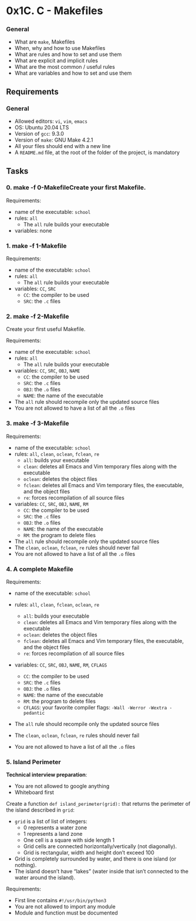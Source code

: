 # 0x1C. C - Makefiles
### General

-   What are  `make`, Makefiles
-   When, why and how to use Makefiles
-   What are rules and how to set and use them
-   What are explicit and implicit rules
-   What are the most common / useful rules
-   What are variables and how to set and use them

## Requirements

### General

-   Allowed editors:  `vi`,  `vim`,  `emacs`
-   OS: Ubuntu 20.04 LTS
-   Version of  `gcc`: 9.3.0
-   Version of  `make`: GNU Make 4.2.1
-   All your files should end with a new line
-   A  `README.md`  file, at the root of the folder of the project, is mandatory
## Tasks
### 0. make -f 0-MakefileCreate your first Makefile.

Requirements:

-   name of the executable:  `school`
-   rules:  `all`
    -   The  `all`  rule builds your executable
-   variables: none

### 1. make -f 1-Makefile
Requirements:

-   name of the executable:  `school`
-   rules:  `all`
    -   The  `all`  rule builds your executable
-   variables:  `CC`,  `SRC`
    -   `CC`: the compiler to be used
    -   `SRC`: the  `.c`  files
### 2. make -f 2-Makefile
Create your first useful Makefile.

Requirements:

-   name of the executable:  `school`
-   rules:  `all`
    -   The  `all`  rule builds your executable
-   variables:  `CC`,  `SRC`,  `OBJ`,  `NAME`
    -   `CC`: the compiler to be used
    -   `SRC`: the  `.c`  files
    -   `OBJ`: the  `.o`  files
    -   `NAME`: the name of the executable
-   The  `all`  rule should recompile only the updated source files
-   You are not allowed to have a list of all the  `.o`  files
### 3. make -f 3-Makefile
Requirements:

-   name of the executable:  `school`
-   rules:  `all`,  `clean`,  `oclean`,  `fclean`,  `re`
    -   `all`: builds your executable
    -   `clean`: deletes all Emacs and Vim temporary files along with the executable
    -   `oclean`: deletes the object files
    -   `fclean`: deletes all Emacs and Vim temporary files, the executable, and the object files
    -   `re`: forces recompilation of all source files
-   variables:  `CC`,  `SRC`,  `OBJ`,  `NAME`,  `RM`
    -   `CC`: the compiler to be used
    -   `SRC`: the  `.c`  files
    -   `OBJ`: the  `.o`  files
    -   `NAME`: the name of the executable
    -   `RM`: the program to delete files
-   The  `all`  rule should recompile only the updated source files
-   The  `clean`,  `oclean`,  `fclean`,  `re`  rules should never fail
-   You are not allowed to have a list of all the  `.o`  files
### 4. A complete Makefile
Requirements:

-   name of the executable:  `school`
-   rules:  `all`,  `clean`,  `fclean`,  `oclean`,  `re`
    -   `all`: builds your executable
    -   `clean`: deletes all Emacs and Vim temporary files along with the executable
    -   `oclean`: deletes the object files
    -   `fclean`: deletes all Emacs and Vim temporary files, the executable, and the object files
    -   `re`: forces recompilation of all source files
-   variables:  `CC`,  `SRC`,  `OBJ`,  `NAME`,  `RM`,  `CFLAGS`
    -   `CC`: the compiler to be used
    -   `SRC`: the  `.c`  files
    -   `OBJ`: the  `.o`  files
    -   `NAME`: the name of the executable
    -   `RM`: the program to delete files
    -   `CFLAGS`: your favorite compiler flags:  `-Wall -Werror -Wextra -pedantic`
-   The  `all`  rule should recompile only the updated source files
-   The  `clean`,  `oclean`,  `fclean`,  `re`  rules should never fail
    
-   You are not allowed to have a list of all the  `.o`  files
### 5. Island Perimeter
**Technical interview preparation**:

-   You are not allowed to google anything
-   Whiteboard first

Create a function  `def island_perimeter(grid):`  that returns the perimeter of the island described in  `grid`:

-   `grid`  is a list of list of integers:
    -   0 represents a water zone
    -   1 represents a land zone
    -   One cell is a square with side length 1
    -   Grid cells are connected horizontally/vertically (not diagonally).
    -   Grid is rectangular, width and height don’t exceed 100
-   Grid is completely surrounded by water, and there is one island (or nothing).
-   The island doesn’t have “lakes” (water inside that isn’t connected to the water around the island).

Requirements:

-   First line contains  `#!/usr/bin/python3`
-   You are not allowed to import any module
-   Module and function must be documented
